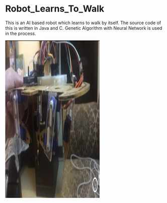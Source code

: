 # Robot_Learns_To_Walk
This is an AI based robot which learns to walk by itself. The source code of this is written in Java and C. Genetic Algorithm with Neural Network is used in the process.
<p>
  <img height="500" width="300" src="https://github.com/deadoralive023/deadoralive023/blob/master/IMG_1836.png">
</p>
